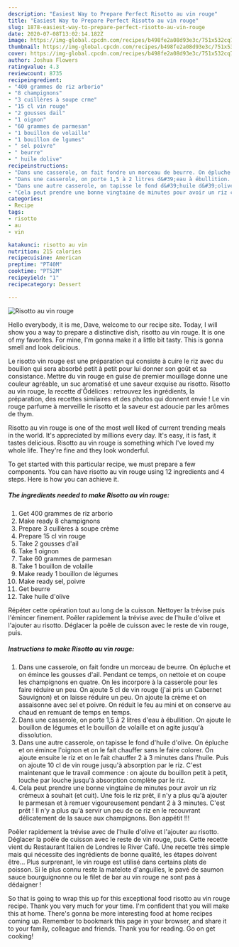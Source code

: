 ```yaml
---
description: "Easiest Way to Prepare Perfect Risotto au vin rouge"
title: "Easiest Way to Prepare Perfect Risotto au vin rouge"
slug: 1878-easiest-way-to-prepare-perfect-risotto-au-vin-rouge
date: 2020-07-08T13:02:14.182Z
image: https://img-global.cpcdn.com/recipes/b498fe2a08d93e3c/751x532cq70/risotto-au-vin-rouge-photo-principale-de-la-recette.jpg
thumbnail: https://img-global.cpcdn.com/recipes/b498fe2a08d93e3c/751x532cq70/risotto-au-vin-rouge-photo-principale-de-la-recette.jpg
cover: https://img-global.cpcdn.com/recipes/b498fe2a08d93e3c/751x532cq70/risotto-au-vin-rouge-photo-principale-de-la-recette.jpg
author: Joshua Flowers
ratingvalue: 4.3
reviewcount: 8735
recipeingredient:
- "400 grammes de riz arborio"
- "8 champignons"
- "3 cuillères à soupe crme"
- "15 cl vin rouge"
- "2 gousses dail"
- "1 oignon"
- "60 grammes de parmesan"
- "1 bouillon de volaille"
- "1 bouillon de lgumes"
- " sel poivre"
- " beurre"
- " huile dolive"
recipeinstructions:
- "Dans une casserole, on fait fondre un morceau de beurre. On épluche et on émince les gousses d&#39;ail. Pendant ce temps, on nettoie et on coupe les champignons en quatre. On les incorpore à la casserole pour les faire réduire un peu. On ajoute 5 cl de vin rouge (j&#39;ai pris un Cabernet Sauvignon) et on laisse réduire un peu. On ajoute la crème et on assaisonne avec sel et poivre. On réduit le feu au mini et on conserve au chaud en remuant de temps en temps."
- "Dans une casserole, on porte 1,5 à 2 litres d&#39;eau à ébullition. On ajoute le bouillon de légumes et le bouillon de volaille et on agite jusqu&#39;à dissolution."
- "Dans une autre casserole, on tapisse le fond d&#39;huile d&#39;olive. On épluche et on émince l&#39;oignon et on le fait chauffer sans le faire colorer. On ajoute ensuite le riz et on le fait chauffer 2 à 3 minutes dans l&#39;huile. Puis on ajoute 10 cl de vin rouge jusqu&#39;à absorption par le riz. C&#39;est maintenant que le travail commence : on ajoute du bouillon petit à petit, louche par louche jusqu&#39;à absorption complète par le riz."
- "Cela peut prendre une bonne vingtaine de minutes pour avoir un riz crémeux à souhait (et cuit). Une fois le riz prêt, il n&#39;y a plus qu&#39;à ajouter le parmesan et à remuer vigoureusement pendant 2 à 3 minutes. C&#39;est prêt ! Il n&#39;y a plus qu&#39;à servir un peu de ce riz en le recouvrant délicatement de la sauce aux champignons. Bon appétit !!!"
categories:
- Recipe
tags:
- risotto
- au
- vin

katakunci: risotto au vin 
nutrition: 215 calories
recipecuisine: American
preptime: "PT40M"
cooktime: "PT52M"
recipeyield: "1"
recipecategory: Dessert

---
```



![Risotto au vin rouge](https://img-global.cpcdn.com/recipes/b498fe2a08d93e3c/751x532cq70/risotto-au-vin-rouge-photo-principale-de-la-recette.jpg)

Hello everybody, it is me, Dave, welcome to our recipe site. Today, I will show you a way to prepare a distinctive dish, risotto au vin rouge. It is one of my favorites. For mine, I'm gonna make it a little bit tasty. This is gonna smell and look delicious.

Le risotto vin rouge est une préparation qui consiste à cuire le riz avec du bouillon qui sera absorbé petit à petit pour lui donner son goût et sa consistance. Mettre du vin rouge en guise de premier mouillage donne une couleur agréable, un suc aromatisé et une saveur exquise au risotto. Risotto au vin rouge, la recette d&#39;Ôdélices : retrouvez les ingrédients, la préparation, des recettes similaires et des photos qui donnent envie ! Le vin rouge parfume à merveille le risotto et la saveur est adoucie par les arômes de thym.

Risotto au vin rouge is one of the most well liked of current trending meals in the world. It's appreciated by millions every day. It's easy, it is fast, it tastes delicious. Risotto au vin rouge is something which I've loved my whole life. They're fine and they look wonderful.


To get started with this particular recipe, we must prepare a few components. You can have risotto au vin rouge using 12 ingredients and 4 steps. Here is how you can achieve it.

<!--inarticleads1-->

##### The ingredients needed to make Risotto au vin rouge:

1. Get 400 grammes de riz arborio
1. Make ready 8 champignons
1. Prepare 3 cuillères à soupe crème
1. Prepare 15 cl vin rouge
1. Take 2 gousses d&#39;ail
1. Take 1 oignon
1. Take 60 grammes de parmesan
1. Take 1 bouillon de volaille
1. Make ready 1 bouillon de légumes
1. Make ready  sel, poivre
1. Get  beurre
1. Take  huile d&#39;olive


Répéter cette opération tout au long de la cuisson. Nettoyer la trévise puis l&#39;émincer finement. Poêler rapidement la trévise avec de l&#39;huile d&#39;olive et l&#39;ajouter au risotto. Déglacer la poêle de cuisson avec le reste de vin rouge, puis. 

<!--inarticleads2-->

##### Instructions to make Risotto au vin rouge:

1. Dans une casserole, on fait fondre un morceau de beurre. On épluche et on émince les gousses d&#39;ail. Pendant ce temps, on nettoie et on coupe les champignons en quatre. On les incorpore à la casserole pour les faire réduire un peu. On ajoute 5 cl de vin rouge (j&#39;ai pris un Cabernet Sauvignon) et on laisse réduire un peu. On ajoute la crème et on assaisonne avec sel et poivre. On réduit le feu au mini et on conserve au chaud en remuant de temps en temps.
1. Dans une casserole, on porte 1,5 à 2 litres d&#39;eau à ébullition. On ajoute le bouillon de légumes et le bouillon de volaille et on agite jusqu&#39;à dissolution.
1. Dans une autre casserole, on tapisse le fond d&#39;huile d&#39;olive. On épluche et on émince l&#39;oignon et on le fait chauffer sans le faire colorer. On ajoute ensuite le riz et on le fait chauffer 2 à 3 minutes dans l&#39;huile. Puis on ajoute 10 cl de vin rouge jusqu&#39;à absorption par le riz. C&#39;est maintenant que le travail commence : on ajoute du bouillon petit à petit, louche par louche jusqu&#39;à absorption complète par le riz.
1. Cela peut prendre une bonne vingtaine de minutes pour avoir un riz crémeux à souhait (et cuit). Une fois le riz prêt, il n&#39;y a plus qu&#39;à ajouter le parmesan et à remuer vigoureusement pendant 2 à 3 minutes. C&#39;est prêt ! Il n&#39;y a plus qu&#39;à servir un peu de ce riz en le recouvrant délicatement de la sauce aux champignons. Bon appétit !!!


Poêler rapidement la trévise avec de l&#39;huile d&#39;olive et l&#39;ajouter au risotto. Déglacer la poêle de cuisson avec le reste de vin rouge, puis. Cette recette vient du Restaurant Italien de Londres le River Café. Une recette très simple mais qui nécessite des ingrédients de bonne qualité, les étapes doivent être… Plus surprenant, le vin rouge est utilisé dans certains plats de poisson. Si le plus connu reste la matelote d&#39;anguilles, le pavé de saumon sauce bourguignonne ou le filet de bar au vin rouge ne sont pas à dédaigner ! 

So that is going to wrap this up for this exceptional food risotto au vin rouge recipe. Thank you very much for your time. I'm confident that you will make this at home. There's gonna be more interesting food at home recipes coming up. Remember to bookmark this page in your browser, and share it to your family, colleague and friends. Thank you for reading. Go on get cooking!
